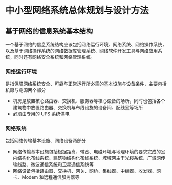 # 中小型网络系统总体规划与设计方法

## 基于网络的信息系统基本结构

一个基于网络的信息系统结构应该包括网络运行环境、网络系统、网络操作系统，以及基于网络操作系统的网络数据库管理系统、网络软件开发工具与网络应用系统，同时还有网络安全系统和网络管理系统。

### 网络运行环境

是指保障网络系统安全、可靠与正常运行所必需的基本设施与设备条件，主要包括机房与电源两个部分

* 机房是放置核心路由器、交换机、服务器等核心设备的场所，同时也包括各个建筑物中放置路由器、交换机与布线设施的设备间、配线室等场所
* 必须由专用的 UPS 系统供电

### 网络系统

包括网络传输基本设施、网络设备两部分

* 网络传输基本设施包括根据距离、带宽、电磁环境与地理环境的要求完成的室内结构化布线系统、建筑物结构化布线系统、城域网主干光缆系统、广域网传输线路、微波通信系统和卫星通信系统等
* 网络设备包括路由器、交换机、网关、网桥、集线器、中继器、收发器、网卡、Modem 和远程通信服务器等